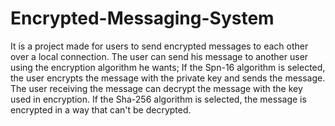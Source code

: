 # Encrypted-Messaging-System
It is a project made for users to send encrypted messages to each other over a local connection.
The user can send his message to another user using the encryption algorithm he wants;
If the Spn-16 algorithm is selected, the user encrypts the message with the private key and sends the message. The user receiving the message can decrypt the message with the key used in encryption.
If the Sha-256 algorithm is selected, the message is encrypted in a way that can't be decrypted.
